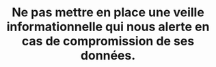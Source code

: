 ---
category: category-nGkbk6oSlC5_p3eqoXX2o
goodPractices:
- good-practice-Ge9dMdUHXWCuUyweiLBB9
risks:
- Être compromis sans pour autant en avoir connaissance.
title: Ne pas mettre en place une veille informationnelle qui nous alerte en cas de
  compromission de ses données.
uuid: vulnerability--kC69yy3s3lhrKfIGsddI
visibleInCms: true
---
